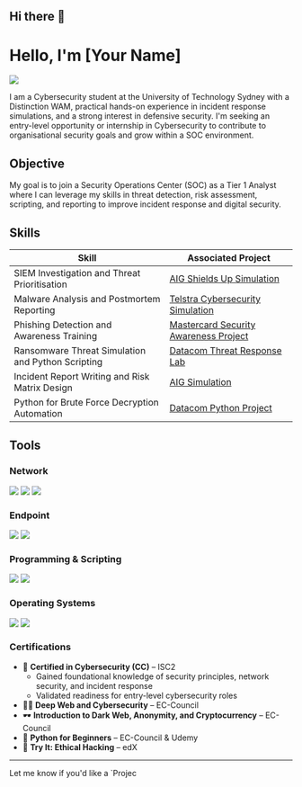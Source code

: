 ## Hi there 👋

<!--
**maehackere/Maehackere** is a ✨ _special_ ✨ repository because its `README.md` (this file) appears on your GitHub profile.

Here are some ideas to get you started:

- 🔭 I’m currently working on ...
- 🌱 I’m currently learning ...
- 👯 I’m looking to collaborate on ...
- 🤔 I’m looking for help with ...
- 💬 Ask me about ...
- 📫 How to reach me: ...
- 😄 Pronouns: ...
- ⚡ Fun fact: ...
-->
# Hello, I'm [Your Name]
<a href="https://linkedin.com/in/yourprofile"><img src="https://img.shields.io/badge/-LinkedIn-0072b1?&style=for-the-badge&logo=linkedin&logoColor=white" /></a>

I am a Cybersecurity student at the University of Technology Sydney with a Distinction WAM, practical hands-on experience in incident response simulations, and a strong interest in defensive security. I'm seeking an entry-level opportunity or internship in Cybersecurity to contribute to organisational security goals and grow within a SOC environment.

## Objective

My goal is to join a Security Operations Center (SOC) as a Tier 1 Analyst where I can leverage my skills in threat detection, risk assessment, scripting, and reporting to improve incident response and digital security.

## Skills

| Skill                                         | Associated Project         |
|-----------------------------------------------|----------------------------|
| SIEM Investigation and Threat Prioritisation | <a href="https://www.theforage.com/virtual-internships/prototype/WA7yzr5zSxSLGCZzG/AIG-Cybersecurity-Virtual-Experience-Program">AIG Shields Up Simulation</a> |
| Malware Analysis and Postmortem Reporting     | <a href="https://www.theforage.com/virtual-internships/prototype/svG9z6uPjGMKrcz5G/Telstra-Cybersecurity-Virtual-Experience-Program">Telstra Cybersecurity Simulation</a> |
| Phishing Detection and Awareness Training     | <a href="https://www.theforage.com/virtual-internships/prototype/8DMEtT5rrkAZwkwWq/Mastercard-Cybersecurity-Virtual-Experience-Program">Mastercard Security Awareness Project</a> |
| Ransomware Threat Simulation and Python Scripting | <a href="https://www.theforage.com/virtual-internships/prototype/yz6FmkovAq5C6oSgm/Datacom-Cybersecurity-Virtual-Experience">Datacom Threat Response Lab</a> |
| Incident Report Writing and Risk Matrix Design| <a href="https://www.theforage.com/virtual-internships/prototype/WA7yzr5zSxSLGCZzG/AIG-Cybersecurity-Virtual-Experience-Program">AIG Simulation</a> |
| Python for Brute Force Decryption Automation  | <a href="https://www.theforage.com/virtual-internships/prototype/yz6FmkovAq5C6oSgm/Datacom-Cybersecurity-Virtual-Experience">Datacom Python Project</a> |

## Tools

### Network
<div>
    <img src="https://img.shields.io/badge/-Wireshark-1679A7?&style=for-the-badge&logo=Wireshark&logoColor=white" />
    <img src="https://img.shields.io/badge/-Suricata-EF3B2D?&style=for-the-badge&logo=Suricata&logoColor=white" />
    <img src="https://img.shields.io/badge/-Zeek-777BB4?&style=for-the-badge&logo=Zeek&logoColor=white" />
</div>

### Endpoint
<div>
    <img src="https://img.shields.io/badge/-Microsoft_Defender_for_Endpoint-00A4EF?&style=for-the-badge&logo=Microsoft&logoColor=white" />
    <img src="https://img.shields.io/badge/-Velociraptor-4B275F?&style=for-the-badge&logo=Velociraptor&logoColor=white" />
</div>

### Programming & Scripting
<div>
    <img src="https://img.shields.io/badge/-Python-3776AB?&style=for-the-badge&logo=python&logoColor=white" />
    <img src="https://img.shields.io/badge/-Bash-4EAA25?&style=for-the-badge&logo=gnubash&logoColor=white" />
</div>

### Operating Systems
<div>
    <img src="https://img.shields.io/badge/-Linux-FCC624?&style=for-the-badge&logo=linux&logoColor=black" />
    <img src="https://img.shields.io/badge/-Windows-0078D6?&style=for-the-badge&logo=windows&logoColor=white" />
</div>

### Certifications
- 📜 **Certified in Cybersecurity (CC)** – ISC2  
  - Gained foundational knowledge of security principles, network security, and incident response  
  - Validated readiness for entry-level cybersecurity roles  
- 🕵️‍♀️ **Deep Web and Cybersecurity** – EC-Council  
- 🕶 **Introduction to Dark Web, Anonymity, and Cryptocurrency** – EC-Council  
- 🐍 **Python for Beginners** – EC-Council & Udemy  
- 🔐 **Try It: Ethical Hacking** – edX  

---

Let me know if you'd like a `Projec
